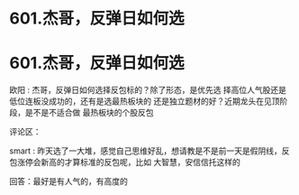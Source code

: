 # 601.杰哥，反弹日如何选

# 601.杰哥，反弹日如何选

欧阳 : 杰哥，反弹日如何选择反包标的？除了形态，是优先选 择高位人气股还是低位连板没成功的，还有是选最热板块的 还是独立题材的好？近期龙头在见顶阶段，是不是不适合做 最热板块的个股反包

评论区：

smart : 昨天选了一大堆，感觉自己思维好乱，想请教是不是前一天是假阴线，反包涨停会新高的才算标准的反包呢，比如 大智慧，安信信托这样的

回答：最好是有人气的，有高度的